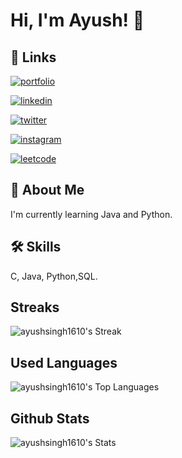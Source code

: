 
# Hi, I'm Ayush! 👋


## 🔗 Links

[![portfolio](https://img.shields.io/badge/bento-logo?style=for-the-badge&logo=Bento&logoColor=black&logoSize=auto&color=%23768CFF)](https://bento.me/ayushsingh1610)

[![linkedin](https://img.shields.io/badge/linkedin-0A66C2?style=for-the-badge&logo=linkedin&logoColor=white)](https://www.linkedin.com/in/ayushsingh1610)

[![twitter](https://img.shields.io/badge/twitter-1DA1F2?style=for-the-badge&logo=twitter&logoColor=white)](https://twitter.com/ayushsingh1610)

[![instagram](https://img.shields.io/badge/instagram-logo?style=for-the-badge&logo=instagram&logoColor=black&logoSize=auto&color=%23E4405F)](https://www.instagram.com/_ayushsingh._.16/)

[![leetcode](https://img.shields.io/badge/leetcode-badge?style=for-the-badge&logo=leetcode&logoColor=black&logoSize=auto&color=%23FFA116)](https://leetcode.com/u/ayushsingh1610/)


## 🚀 About Me
I'm currently learning Java and Python.


## 🛠 Skills
C, Java, Python,SQL.


## Streaks

![ayushsingh1610's Streak](https://github-readme-streak-stats.herokuapp.com/?user=ayushsingh1610&theme=vision-friendly-dark&hide_border=true)

## Used Languages 

![ayushsingh1610's Top Languages](https://github-readme-stats.vercel.app/api/top-langs/?username=ayushsingh1610&theme=vision-friendly-dark&show_icons=true&hide_border=true&layout=compact)

## Github Stats

![ayushsingh1610's Stats](https://github-readme-stats.vercel.app/api?username=ayushsingh1610&theme=vision-friendly-dark&show_icons=&hide_border=true&count_private=true)
